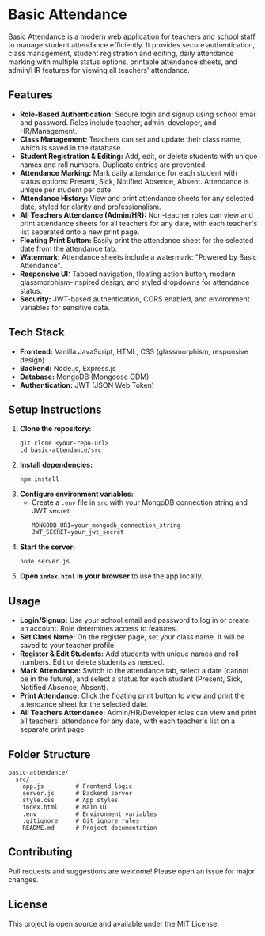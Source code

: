 # Basic Attendance

Basic Attendance is a modern web application for teachers and school staff to manage student attendance efficiently. It provides secure authentication, class management, student registration and editing, daily attendance marking with multiple status options, printable attendance sheets, and admin/HR features for viewing all teachers' attendance.

## Features
- **Role-Based Authentication:** Secure login and signup using school email and password. Roles include teacher, admin, developer, and HR/Management.
- **Class Management:** Teachers can set and update their class name, which is saved in the database.
- **Student Registration & Editing:** Add, edit, or delete students with unique names and roll numbers. Duplicate entries are prevented.
- **Attendance Marking:** Mark daily attendance for each student with status options: Present, Sick, Notified Absence, Absent. Attendance is unique per student per date.
- **Attendance History:** View and print attendance sheets for any selected date, styled for clarity and professionalism.
- **All Teachers Attendance (Admin/HR):** Non-teacher roles can view and print attendance sheets for all teachers for any date, with each teacher's list separated onto a new print page.
- **Floating Print Button:** Easily print the attendance sheet for the selected date from the attendance tab.
- **Watermark:** Attendance sheets include a watermark: "Powered by Basic Attendance".
- **Responsive UI:** Tabbed navigation, floating action button, modern glassmorphism-inspired design, and styled dropdowns for attendance status.
- **Security:** JWT-based authentication, CORS enabled, and environment variables for sensitive data.

## Tech Stack
- **Frontend:** Vanilla JavaScript, HTML, CSS (glassmorphism, responsive design)
- **Backend:** Node.js, Express.js
- **Database:** MongoDB (Mongoose ODM)
- **Authentication:** JWT (JSON Web Token)

## Setup Instructions
1. **Clone the repository:**
   ```
   git clone <your-repo-url>
   cd basic-attendance/src
   ```
2. **Install dependencies:**
   ```
   npm install
   ```
3. **Configure environment variables:**
   - Create a `.env` file in `src` with your MongoDB connection string and JWT secret:
     ```
     MONGODB_URI=your_mongodb_connection_string
     JWT_SECRET=your_jwt_secret
     ```
4. **Start the server:**
   ```
   node server.js
   ```
5. **Open `index.html` in your browser** to use the app locally.

## Usage
- **Login/Signup:** Use your school email and password to log in or create an account. Role determines access to features.
- **Set Class Name:** On the register page, set your class name. It will be saved to your teacher profile.
- **Register & Edit Students:** Add students with unique names and roll numbers. Edit or delete students as needed.
- **Mark Attendance:** Switch to the attendance tab, select a date (cannot be in the future), and select a status for each student (Present, Sick, Notified Absence, Absent).
- **Print Attendance:** Click the floating print button to view and print the attendance sheet for the selected date.
- **All Teachers Attendance:** Admin/HR/Developer roles can view and print all teachers' attendance for any date, with each teacher's list on a separate print page.

## Folder Structure
```
basic-attendance/
  src/
    app.js         # Frontend logic
    server.js      # Backend server
    style.css      # App styles
    index.html     # Main UI
    .env           # Environment variables
    .gitignore     # Git ignore rules
    README.md      # Project documentation
```

## Contributing
Pull requests and suggestions are welcome! Please open an issue for major changes.

## License
This project is open source and available under the MIT License.

